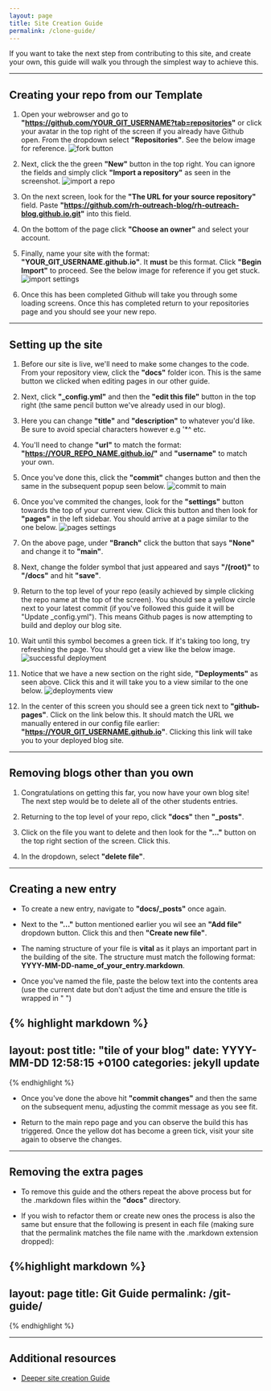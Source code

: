 ```yaml
---
layout: page
title: Site Creation Guide
permalink: /clone-guide/
---
```


If you want to take the next step from contributing to this site, and create your own, this guide will walk you through the simplest way to achieve this.


---
## Creating your repo from our Template

1. Open your webrowser and go to **"https://github.com/YOUR_GIT_USERNAME?tab=repositories"** or click your avatar in the top right of the screen if you already have Github open. From the dropdown select **"Repositories"**. See the below image for reference.
![fork button](/images/open-repositories-page.png)

2. Next, click the the green **"New"** button in the top right. You can ignore the fields and simply click **"Import a repository"** as seen in the screenshot.
![import a repo](/images/import-repo.png)

3. On the next screen, look for the **"The URL for your source repository"** field. Paste **"https://github.com/rh-outreach-blog/rh-outreach-blog.github.io.git"** into this field. 
   
4. On the bottom of the page click **"Choose an owner"** and select your account. 
   
5. Finally, name your site with the format: **"YOUR_GIT_USERNAME.github.io"**. It **must** be this format. Click **"Begin Import"** to proceed. See the below image for reference if you get stuck.
![import settings](/images/import.png)

6. Once this has been completed Github will take you through some loading screens. Once this has completed return to your repositories page and you should see your new repo.
 
---
## Setting up the site

1. Before our site is live, we'll need to make some changes to the code. From your repository view, click the **"docs"** folder icon. This is the same button we clicked when editing pages in our other guide.
   
2. Next, click **"_config.yml"** and then the **"edit this file"** button in the top right (the same pencil button we've already used in our blog).
   
3. Here you can change **"title"** and **"description"** to whatever you'd like. Be sure to avoid special characters however e.g '*^ etc.
   
4. You'll need to change **"url"** to match the format: **"https://YOUR_REPO_NAME.github.io/"** and **"username"** to match your own.
   
5. Once you've done this, click the **"commit"** changes button and then the same in the subsequent popup seen below.
![commit to main](/images/commit-to-main.png)

6. Once you've commited the changes, look for the **"settings"** button towards the top of your current view. Click this button and then look for **"pages"** in the left sidebar. You should arrive at a page similar to the one below.
![pages settings](/images/pages-settings.png)

7. On the above page, under **"Branch"** click the button that says **"None"** and change it to **"main"**.
   
8. Next, change the folder symbol that just appeared and says **"/(root)"** to **"/docs"** and hit **"save"**.
   
9. Return to the top level of your repo (easily achieved by simple clicking the repo name at the top of the screen). You should see a yellow circle next to your latest commit (if you've followed this guide it will be "Update _config.yml"). This means Github pages is now attempting to build and deploy our blog site.
    
10. Wait until this symbol becomes a green tick. If it's taking too long, try refreshing the page. You should get a view like the below image. 
![successful deployment](/images/successful-deploy.png)
    
11. Notice that we have a new section on the right side, **"Deployments"** as seen above. Click this and it will take you to a view similar to the one below.
![deployments view](/images/deployments-view.png)

12. In the center of this screen you should see a green tick next to **"github-pages"**. Click on the link below this. It should match the URL we manually entered in our config file earlier: **"https://YOUR_GIT_USERNAME.github.io"**. Clicking this link will take you to your deployed blog site.


---
## Removing blogs other than you own

1. Congratulations on getting this far, you now have your own blog site! The next step would be to delete all of the other students entries. 
   
2. Returning to the top level of your repo, click **"docs"** then **"_posts"**.

3. Click on the file you want to delete and then look for the **"..."** button on the top right section of the screen. Click this.

4. In the dropdown, select **"delete file"**.

---
## Creating a new entry

* To create a new entry, navigate to **"docs/_posts"** once again.
   
* Next to the **"..."** button mentioned earlier you wil see an **"Add file"** dropdown button. Click this and then **"Create new file"**.
   
* The naming structure of your file is **vital** as it plays an important part in the building of the site. The structure must match the following format: **YYYY-MM-DD-name_of_your_entry.markdown**.
   
* Once you've named the file, paste the below text into the contents area (use the current date but don't adjust the time and ensure the title is wrapped in " ")

{% highlight markdown %}
---
layout: post
title:  "tile of your blog"
date:   YYYY-MM-DD 12:58:15 +0100
categories: jekyll update
---
{% endhighlight %}

* Once you've done the above hit **"commit changes"** and then the same on the subsequent menu, adjusting the commit message as you see fit.

* Return to the main repo page and you can observe the build this has triggered. Once the yellow dot has become a green tick, visit your site again to observe the changes.

---
## Removing the extra pages

* To remove this guide and the others repeat the above process but for the .markdown files within the **"docs"** directory.
   
* If you wish to refactor them or create new ones the process is also the same but ensure that the following is present in each file (making sure that the permalink matches the file name with the .markdown extension dropped):

{%highlight markdown %}
---
layout: page
title: Git Guide
permalink: /git-guide/
---
{% endhighlight %}

---
## Additional resources

* [Deeper site creation Guide](https://docs.github.com/en/pages/setting-up-a-github-pages-site-with-jekyll)